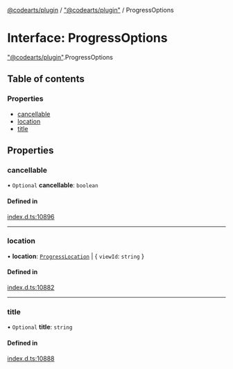 [@codearts/plugin](../README.md) / ["@codearts/plugin"](../modules/_codearts_plugin_.md) / ProgressOptions

# Interface: ProgressOptions

["@codearts/plugin"](../modules/_codearts_plugin_.md).ProgressOptions

## Table of contents

### Properties

- [cancellable](codearts_plugin_.ProgressOptions.md#cancellable)
- [location](codearts_plugin_.ProgressOptions.md#location)
- [title](codearts_plugin_.ProgressOptions.md#title)

## Properties

### cancellable

• `Optional` **cancellable**: `boolean`

#### Defined in

[index.d.ts:10896](https://github.com/huaweicloud/cloudide-plugin-api/blob/84e382d/index.d.ts#L10896)

___

### location

• **location**: [`ProgressLocation`](../enums/codearts_plugin_.ProgressLocation.md) \| { `viewId`: `string`  }

#### Defined in

[index.d.ts:10882](https://github.com/huaweicloud/cloudide-plugin-api/blob/84e382d/index.d.ts#L10882)

___

### title

• `Optional` **title**: `string`

#### Defined in

[index.d.ts:10888](https://github.com/huaweicloud/cloudide-plugin-api/blob/84e382d/index.d.ts#L10888)
